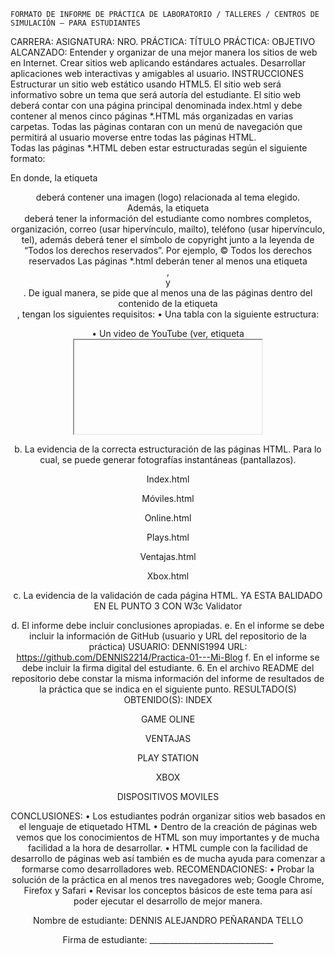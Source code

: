 
 	FORMATO DE INFORME DE PRÁCTICA DE LABORATORIO / TALLERES / CENTROS DE SIMULACIÓN – PARA ESTUDIANTES

CARRERA:	ASIGNATURA:
NRO. PRÁCTICA:		TÍTULO PRÁCTICA:
OBJETIVO ALCANZADO:
Entender y organizar de una mejor manera los sitios de web en Internet. 
Crear sitios web aplicando estándares actuales. 
Desarrollar aplicaciones web interactivas y amigables al usuario.
INSTRUCCIONES  
	Estructurar un sitio web estático usando HTML5. El sitio web será informativo sobre un tema que será autoría del estudiante. El sitio web deberá contar con una página principal denominada index.html y debe contener al menos cinco páginas *.HTML más organizadas en varias carpetas. Todas las páginas contaran con un menú de navegación que permitirá al usuario moverse entre todas las páginas HTML.  
Todas las páginas *.HTML deben estar estructuradas según el siguiente formato: 
 
En donde, la etiqueta <header> deberá contener una imagen (logo) relacionada al tema elegido.  
Además, la etiqueta <footer> deberá tener la información del estudiante como nombres completos, organización, correo (usar hipervínculo, mailto), teléfono (usar hipervínculo, tel), además deberá tener el símbolo de copyright junto a la leyenda de “Todos los derechos reservados”. Por ejemplo, © Todos los derechos reservados
Las páginas *.html deberán tener al menos una etiqueta <section>, <article> y <aside>. 
De igual manera, se pide que al menos una de las páginas dentro del contenido de la etiqueta <article>, tengan los siguientes requisitos: 
• Una tabla con la siguiente estructura:
 
• Un video de YouTube (ver, etiqueta <iframe>). • Manejar listas ordenadas o desordenadas con al menos cinco ítems. • Tener al menos cinco etiquetas de texto que se encuentran en la figura 116 del texto guía de la asignatura.
Asimismo, se pide que todos los artículos tengan al menos una imagen cada uno. Se pide que todas las imágenes están almacenadas en una carpeta llamada “images”. Por lo tanto, se debe trabajar con rutas relativas. 
 
Finalmente, se pide que una de las páginas tenga al menos dos secciones (<section>) con tres artículos (<article>) cada sección. Luego, cada sección debe tener un encabezado (<header>), en donde, se ubicaran enlaces que permitan navegar entre los artículos usando id’s (ver, página 63 del texto guía).
ACTIVIDADES DESARROLLADAS
1.	Crear un repositorio en GitHub con el nombre “Practica01 – Mi Blog”
1.1	Primero descargamos e instalamos git
   
1.2	Creamos una cuenta en git
 
1.3	Creamos un nuevo repositorio con las especificaciones dadas. 
 
2.	Realizar un commit y push por cada requerimiento de los puntos antes descritos. 
3.	Al finalizar la práctica se debe validar todas las páginas HTML creadas usando el W3C Validator.
Index.html
 
Móviles.html
 
Online.html
 
Plays.html
 
Ventajas.html
 
Xbox.html
 
4.	Luego, se debe crear el archivo README del repositorio de GitHub.
5.	Generar informe de los resultados en el formato de prácticas. Debe incluir: 
a.	El desarrollo de cada uno de los puntos antes descritos, así como las etiquetas HTML utilizadas para resolver cada punto.  
•	<html lang="es"></html>
•	<head></head>
•	<meta>
•	<style></style>
•	<body> 
•	</body>
•	<section></section>
•	<header></header>
•	<img src="" alt="">
•	<nav></nav>
•	<article></article>
•	<aside></aside>
•	<footer></footer>
•	<p></p>
•	<a href=""></a>
•	<h2></h2>
•	<title></title>
•	<h1></h1>
•	<br>
•	&copy;
•	&aacute;
•	&ntilde;
•	<table></table>
•	<tr></tr>
•	<th></th>
•	<td></td>
•	<tfoot></tfoot>
•	<ol></ol>
•	<li></li>
•	<iframe src="" frameborder="0"></iframe>

b.	La evidencia de la correcta estructuración de las páginas HTML. Para lo cual, se puede generar fotografías instantáneas (pantallazos).
 
Index.html
 
Móviles.html
 
Online.html
 
Plays.html
 
Ventajas.html
 
Xbox.html

c.	La evidencia de la validación de cada página HTML. 
YA ESTA BALIDADO EN EL PUNTO 3 CON W3c Validator

d.	El informe debe incluir conclusiones apropiadas. 
e.	En el informe se debe incluir la información de GitHub (usuario y URL del repositorio de la práctica) 
USUARIO: DENNIS1994
URL: https://github.com/DENNIS2214/Practica-01---Mi-Blog
f.	En el informe se debe incluir la firma digital del estudiante.
6.	En el archivo README del repositorio debe constar la misma información del informe de resultados de la práctica que se indica en el siguiente punto.
RESULTADO(S) OBTENIDO(S):
INDEX
 
GAME OLINE
 
VENTAJAS
 
PLAY STATION
 
XBOX
 
DISPOSITIVOS MOVILES
 
CONCLUSIONES:
•	Los estudiantes podrán organizar sitios web basados en el lenguaje de etiquetado HTML
•	Dentro de la creación de páginas web vemos que los conocimientos de HTML son muy importantes y de mucha facilidad a la hora de desarrollar.
•	HTML cumple con la facilidad de desarrollo de páginas web así también es de mucha ayuda para comenzar a formarse como desarrolladores web.
RECOMENDACIONES:
•	Probar la solución de la práctica en al menos tres navegadores web; Google Chrome, Firefox y Safari
•	Revisar los conceptos básicos de este tema para así poder ejecutar el desarrollo de mejor manera.

Nombre de estudiante: DENNIS ALEJANDRO PEÑARANDA TELLO


Firma de estudiante: _______________________________

